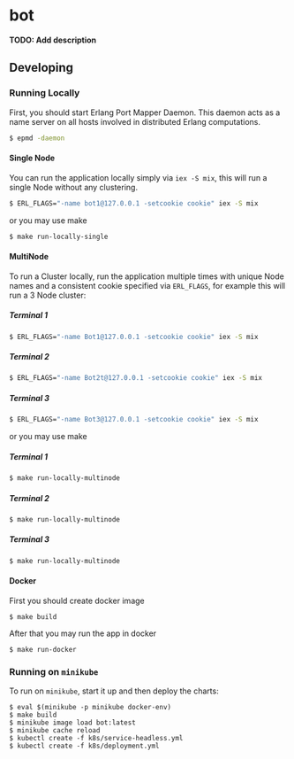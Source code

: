 # bot

**TODO: Add description**

## Developing

### Running Locally

First, you should start Erlang Port Mapper Daemon.
This daemon acts as a name server on all hosts involved in distributed Erlang computations.

```sh
$ epmd -daemon
```

#### Single Node

You can run the application locally simply via `iex -S mix`, this will run a single Node
without any clustering.

```sh
$ ERL_FLAGS="-name bot1@127.0.0.1 -setcookie cookie" iex -S mix
```

or you may use make

```sh
$ make run-locally-single 
```

#### MultiNode

To run a Cluster locally, run the application multiple times with unique Node names and a
consistent cookie specified via `ERL_FLAGS`, for example this will run a 3 Node cluster:

##### Terminal 1

```sh
$ ERL_FLAGS="-name Bot1@127.0.0.1 -setcookie cookie" iex -S mix
```

##### Terminal 2

```sh
$ ERL_FLAGS="-name Bot2t@127.0.0.1 -setcookie cookie" iex -S mix
```

##### Terminal 3

```sh
$ ERL_FLAGS="-name Bot3@127.0.0.1 -setcookie cookie" iex -S mix
```

or you may use make

##### Terminal 1

```sh
$ make run-locally-multinode
```

##### Terminal 2

```sh
$ make run-locally-multinode
```

##### Terminal 3

```sh
$ make run-locally-multinode
```

#### Docker

First you should create docker image

```
$ make build
```

After that you may run the app in docker

```
$ make run-docker
```

### Running on `minikube`

To run on `minikube`, start it up and then deploy the charts:

```
$ eval $(minikube -p minikube docker-env)
$ make build
$ minikube image load bot:latest
$ minikube cache reload
$ kubectl create -f k8s/service-headless.yml
$ kubectl create -f k8s/deployment.yml
```
